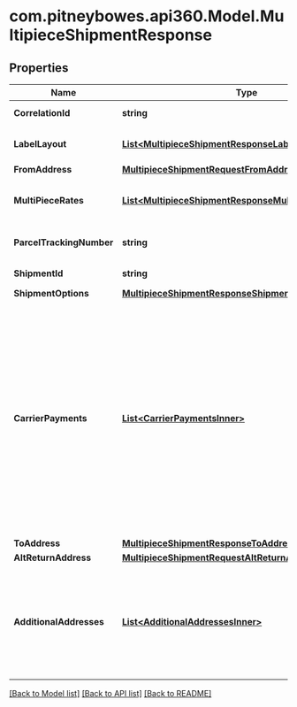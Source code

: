 # com.pitneybowes.api360.Model.MultipieceShipmentResponse

## Properties

Name | Type | Description | Notes
------------ | ------------- | ------------- | -------------
**CorrelationId** | **string** | Key assigned by the shipping system to the transaction. | [optional] 
**LabelLayout** | [**List&lt;MultipieceShipmentResponseLabelLayoutInner&gt;**](MultipieceShipmentResponseLabelLayoutInner.md) | Defines the layout and content details of the shipping label. | [optional] 
**FromAddress** | [**MultipieceShipmentRequestFromAddress**](MultipieceShipmentRequestFromAddress.md) |  | [optional] 
**MultiPieceRates** | [**List&lt;MultipieceShipmentResponseMultiPieceRatesInner&gt;**](MultipieceShipmentResponseMultiPieceRatesInner.md) | Details of the rates for multipiece shipments, including carrier information and parcel-specific charges. | [optional] 
**ParcelTrackingNumber** | **string** | The tracking number assigned to the entire shipment. | [optional] 
**ShipmentId** | **string** | A unique identifier for the shipment. | [optional] 
**ShipmentOptions** | [**MultipieceShipmentResponseShipmentOptions**](MultipieceShipmentResponseShipmentOptions.md) |  | [optional] 
**CarrierPayments** | [**List&lt;CarrierPaymentsInner&gt;**](CarrierPaymentsInner.md) | Defines how carrier charges are billed to a third party. Use this field to specify  account and charge type details for transportation and/or duties and taxes. This  field is optional and currently supported for FedEx, UPS, and DHL Express.  - If no &#x60;party&#x60; (who will pay for TRANSPORTATION_CHARGES or duties and taxes) is explicitly specified during shipment creation, the charges will automatically default to the sender (shipper). To direct charges to a different party, the appropriate bill-to details must be provided in the request.  | [optional] 
**ToAddress** | [**MultipieceShipmentResponseToAddress**](MultipieceShipmentResponseToAddress.md) |  | [optional] 
**AltReturnAddress** | [**MultipieceShipmentRequestAltReturnAddress**](MultipieceShipmentRequestAltReturnAddress.md) |  | [optional] 
**AdditionalAddresses** | [**List&lt;AdditionalAddressesInner&gt;**](AdditionalAddressesInner.md) | A list of additional addresses associated with the shipment.  - Each object includes an address and its designated type, such as BROKER or other parties involved in customs or shipping processes.  - Additional address could be domestic or International both.   | [optional] 

[[Back to Model list]](../../README.md#documentation-for-models) [[Back to API list]](../../README.md#documentation-for-api-endpoints) [[Back to README]](../../README.md)

